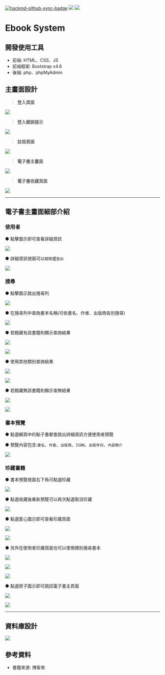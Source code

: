 [![hackmd-github-sync-badge](https://hackmd.io/hoEvJOvhTBCT_e-8WYnzwA/badge)](https://hackmd.io/hoEvJOvhTBCT_e-8WYnzwA)
![](https://img.shields.io/badge/Class-Database-blue) ![](https://img.shields.io/badge/status-success-green)

# Ebook System 

## 開發使用工具
* 前端: HTML、CSS、JS
* 前端框架: Bootstrap v4.6
* 後端: php、phpMyAdmin

## 主畫面設計

>**登入頁面**
>
![](https://i.imgur.com/uMoZd9D.png)


>**登入錯誤提示**
>
![](https://i.imgur.com/sFJOyax.png)



>**註冊頁面**
>
![](https://i.imgur.com/O8HhGtf.png)

>**電子書主畫面**
>
![](https://i.imgur.com/JM7qXKi.png)

>**電子書收藏頁面**
>
![](https://i.imgur.com/ercTzDQ.png)

---
## 電子書主畫面細部介紹

### 使用者
● 點擊圖示即可查看詳細資訊

![](https://i.imgur.com/0LMO6Vb.png)

● 詳細資訊視窗可以``關閉``或``登出``

![](https://i.imgur.com/7sfAtep.png)


### 搜尋
● 點擊圖示跳出搜尋列

![](https://i.imgur.com/5I2PMk1.png)


● 在搜尋列中查詢書本名稱(可依書名、作者、出版商各別搜尋) 

![](https://i.imgur.com/Dry1yep.png)

● 若館藏有該書籍則顯示查詢結果

![](https://i.imgur.com/gvteWJd.png)

![](https://i.imgur.com/iLUxXRe.png)

● 使用其他類別查詢結果

![](https://i.imgur.com/ADzonCg.png)

![](https://i.imgur.com/kp8y8EG.png)


● 若館藏無該書籍則顯示查無結果

![](https://i.imgur.com/UuLnATV.png)

![](https://i.imgur.com/EJ5gdFi.png)

### 書本預覽

● 點選網頁中的點子書都會跳出詳細資訊方便使用者預覽

● 預覽內容包含:``書名``、``作者``、``出版商``、``ISBN``、``出版年份``、``內容簡介``

![](https://i.imgur.com/m48Ue73.png)


### 珍藏書籍

● 書本預覽視窗右下角可點選珍藏

![](https://i.imgur.com/kpdfNn5.png)

● 點選收藏後重新預覽可以再次點選取消珍藏

![](https://i.imgur.com/GvD0T9Q.png)


● 點選愛心圖示即可查看珍藏頁面

![](https://i.imgur.com/fvLgf3o.png)

![](https://i.imgur.com/qAujuEF.png)

● 另外在使用者珍藏頁面也可以使用類別搜尋書本

![](https://i.imgur.com/pfiL1kb.png)

![](https://i.imgur.com/TODdgH4.png)

![](https://i.imgur.com/hEG7mYb.png)



● 點選房子圖示即可跳回電子書主頁面

![](https://i.imgur.com/FikcExd.png)

![](https://i.imgur.com/kOcbcV1.png)



---

## 資料庫設計
![](https://i.imgur.com/AQOzMRJ.png)

## 參考資料
* 書籍來源: 博客來

